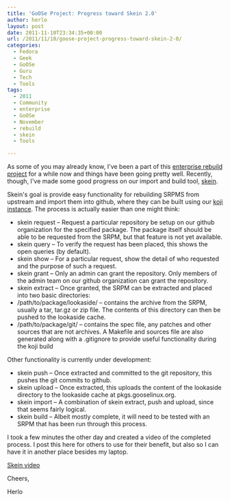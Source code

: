 ```yaml
---
title: 'GoOSe Project: Progress toward Skein 2.0'
author: herlo
layout: post
date: 2011-11-10T23:34:35+00:00
url: /2011/11/10/goose-project-progress-toward-skein-2-0/
categories:
  - Fedora
  - Geek
  - GoOSe
  - Guru
  - Tech
  - Tools
tags:
  - 2011
  - Community
  - enterprise
  - GoOSe
  - November
  - rebuild
  - skein
  - Tools

---
```

As some of you may already know, I've been a part of this [enterprise rebuild project][1] for a while now and things have been going pretty well. Recently, though, I've made some good progress on our import and build tool, [skein][2].

Skein's goal is provide easy functionality for rebuilding SRPMS from upstream and import them into github, where they can be built using our [koji instance][3]. The process is actually easier than one might think:

  * skein request – Request a particular repository be setup on our github organization for the specified package. The package itself should be able to be requested from the SRPM, but that feature is not yet available.
  * skein query – To verify the request has been placed, this shows the open queries (by default).
  * skein show – For a particular request, show the detail of who requested and the purpose of such a request.
  * skein grant – Only an admin can grant the repository. Only members of the admin team on our github organization can grant the repository.
  * skein extract – Once granted, the SRPM can be extracted and placed into two basic directories:
  * /path/to/package/lookaside/ – contains the archive from the SRPM, usually a tar, tar.gz or zip file. The contents of this directory can then be pushed to the lookaside cache.
  * /path/to/package/git/ – contains the spec file, any patches and other sources that are not archives. A Makefile and sources file are also generated along with a .gitignore to provide useful functionality during the koji build

Other functionality is currently under development:

  * skein push – Once extracted and committed to the git repository, this pushes the git commits to github.
  * skein upload – Once extracted, this uploads the content of the lookaside directory to the lookaside cache at pkgs.gooselinux.org.
  * skein import – A combination of skein extract, push and upload, since that seems fairly logical.
  * skein build – Albeit mostly complete, it will need to be tested with an SRPM that has been run through this process.

I took a few minutes the other day and created a video of the completed process. I post this here for others to use for their benefit, but also so I can have it in another place besides my laptop.

[Skein video][4]

Cheers,

Herlo

 [1]: http://gooseproject.org
 [2]: https://github.com/gooseproject/skein
 [3]: http://koji.gooselinux.org
 [4]: {{<siteurl>}}misc/skein_qd.webm